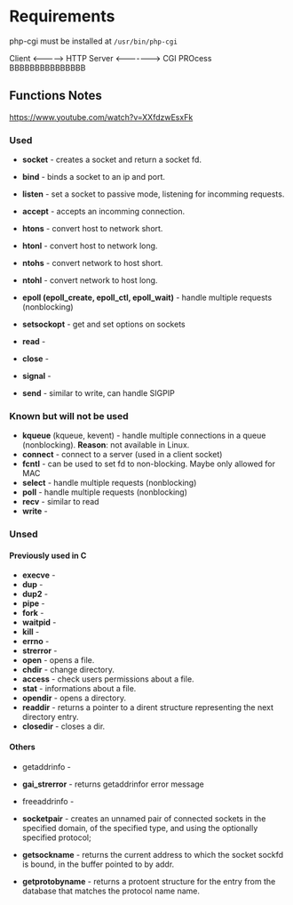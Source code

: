 # Requirements
php-cgi must be installed at `/usr/bin/php-cgi` 


Client <-----> HTTP Server <-------> CGI PROcess
                                      BBBBBBBBBBBBBBB 

## Functions Notes

https://www.youtube.com/watch?v=XXfdzwEsxFk

### Used
- **socket** - creates a socket and return a socket fd.
- **bind** - binds a socket to an ip and port.
- **listen** - set a socket to passive mode, listening for incomming requests.
- **accept** - accepts an incomming connection.

- **htons** - convert host to network short. 
- **htonl** - convert host to network long.
- **ntohs** - convert network to host short.
- **ntohl** - convert network to host long.

- **epoll (epoll_create, epoll_ctl, epoll_wait)** - handle multiple requests (nonblocking)

- **setsockopt** - get and set options on sockets

- **read** - 
- **close** - 
- **signal** - 
- **send** - similar to write, can handle SIGPIP


### Known but will not be used
- **kqueue** (kqueue, kevent) - handle multiple connections in a queue (nonblocking). **Reason**: not available in Linux.
- **connect** - connect to a server (used in a client socket)
- **fcntl** - can be used to set fd to non-blocking. Maybe only allowed for MAC
- **select** - handle multiple requests (nonblocking)
- **poll** - handle multiple requests (nonblocking)
- **recv** - similar to read
- **write** - 


### Unsed

#### Previously used in C
- **execve** - 
- **dup** - 
- **dup2** - 
- **pipe** - 
- **fork** - 
- **waitpid** - 
- **kill** - 
- **errno** - 
- **strerror** - 
- **open** - opens a file.
- **chdir** - change directory.
- **access** - check users permissions about a file.
- **stat** - informations about a file.
- **opendir** - opens a directory.
- **readdir** - returns a pointer to a dirent structure representing the next directory entry.
- **closedir** - closes a dir.

#### Others

- getaddrinfo - 
- **gai_strerror** - returns getaddrinfor error message
- freeaddrinfo - 

- **socketpair** - creates an unnamed pair of connected sockets in the specified domain,
                    of the specified type, and using the  optionally specified  protocol;
- **getsockname** - returns the current address to which the socket sockfd is
                    bound, in the buffer pointed to by addr.
- **getprotobyname** - returns a protoent structure for the entry from the database that
                       matches the protocol name name.

<!-- 
The protoent structure is defined in <netdb.h> as follows:

struct protoent {
    char  *p_name;       /* official protocol name */
    char **p_aliases;    /* alias list */
    int    p_proto;      /* protocol number */
} -->
